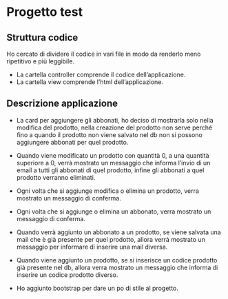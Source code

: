 # Progetto test 

## Struttura codice

Ho cercato di dividere il codice in vari file in modo da renderlo meno ripetitivo e più leggibile.
- La cartella controller comprende il codice dell’applicazione.
- La cartella view comprende l’html dell’applicazione.

## Descrizione applicazione 


- La card per aggiungere gli abbonati, ho deciso di mostrarla solo nella modifica del prodotto, nella creazione del prodotto non serve perché fino a quando il prodotto non viene salvato nel db non si possono aggiungere abbonati per quel prodotto.

- Quando viene modificato un prodotto con quantità 0, a una quantità superiore a 0, verrà mostrato un messaggio che informa l’invio di un email a tutti gli abbonati di quel prodotto, infine gli abbonati a quel prodotto verranno eliminati.

- Ogni volta che si aggiunge modifica o elimina un prodotto, verra mostrato un messaggio di conferma.

- Ogni volta che si aggiunge o elimina un abbonato, verra mostrato un messaggio di conferma.

- Quando verrà aggiunto un abbonato a un prodotto, se viene salvata una mail che è già presente per quel prodotto, allora verrà mostrato un messaggio per informare di inserire una mail diversa.

- Quando viene aggiunto un prodotto, se si inserisce un codice prodotto già presente nel db, allora verra mostrato un messaggio che informa di inserire un codice prodotto diverso.

- Ho aggiunto bootstrap per dare un po di stile al progetto.
